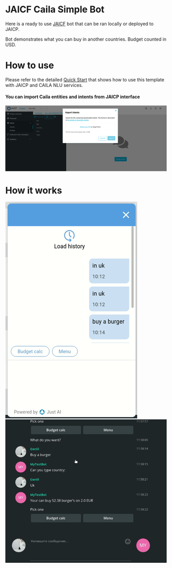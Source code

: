 # JAICF Caila Simple Bot

Here is a ready to use [JAICF](https://github.com/just-ai/jaicf-kotlin) bot that can be ran locally or deployed to JAICP.

Bot demonstrates what you can buy in another countries. Budget counted in USD.

# How to use

Please refer to the detailed [Quick Start](https://github.com/just-ai/jaicf-kotlin/wiki/Quick-Start) that shows how to use this template with JAICP and CAILA NLU services.

#### You can import Caila entities and intents from JAICP interface 
![import](./images/import.png)


# How it works
![import](./images/calc-example.gif)
![import](./images/tlgrm-ex.gif)